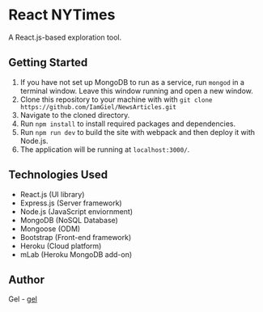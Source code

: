 # React NYTimes
A React.js-based exploration tool.

## Getting Started

1. If you have not set up MongoDB to run as a service, run `mongod` in a terminal window. Leave this window running and open a new window. 
2. Clone this repository to your machine with with `git clone https://github.com/IamGiel/NewsArticles.git`
3. Navigate to the cloned directory.
4. Run `npm install` to install required packages and dependencies.
5. Run `npm run dev` to build the site with webpack and then deploy it with Node.js.
5. The application will be running at `localhost:3000/`.

## Technologies Used
- React.js (UI library)
- Express.js (Server framework)
- Node.js (JavaScript enviornment)
- MongoDB (NoSQL Database)
- Mongoose (ODM)
- Bootstrap (Front-end framework)
- Heroku (Cloud platform)
- mLab (Heroku MongoDB add-on)

## Author
Gel - [gel](https://github.com/IamGiel)
